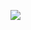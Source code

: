 [![](https://jitpack.io/v/vishalgupta-spec/LibraryTrialApp.svg)](https://jitpack.io/#vishalgupta-spec/LibraryTrialApp)
